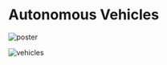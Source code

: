# Autonomous Vehicles

![poster](https://github.com/minhquang053/autonomous_vehicle/assets/100106895/d46ce6fb-2b7a-4fb4-87ef-a0605467c37e "Research project 2024")

![vehicles](https://github.com/minhquang053/autonomous_vehicle/assets/100106895/f95aee73-de40-4f3a-aa6a-f03a9bd3536d)
